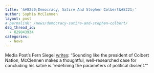 ```yaml
---
title: '&#8220;Democracy, Satire And Stephen Colbert&#8221;'
author: Sophia McClennen
layout: post
# permalink: /news/democracy-satire-and-stephen-colbert/
dsq_thread_id:
  - 829843934
categories:
  - News
---
```

Media Post&#8217;s Fern Siegel [writes][1]: &#8220;Sounding like the president of Colbert Nation, McClennen makes a thoughtful, well-researched case for concluding his satire is &#8216;redefining the parameters of political dissent.&#8217;&#8221;

 [1]: http://www.mediapost.com/publications/article/181689/democracy-satire-and-stephen-colbert.html